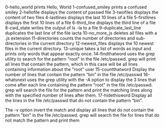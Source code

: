 0-hello_world prints Hello, World
1-confused_smiley prints a confused smiley
2-hellofile displays the content of passwd file
3-twofiles displays the content of two files
4-lastlines displays the last 10 lines of a file
5-firstlines displays the first 10 lines of a file
6-third_line displays the third line of a file
8-cwd_state writes the output of ls -la to a file
9-duplicate_last_line duplicates the last line of the file iacta
10-no_more_js deletes all files with a .js extension
11-directories counts the number of directories and sub-directories in the current directory
12-newest_files displays the 10 newest files in the current directory.
13-unique  takes a list of words as input and prints only words that appear exactly once.
14-findthatword uses the grep utility to search for the pattern "root" in the file /etc/passwd. grep will print all lines that contain the pattern, which in this case will be all lines containing information about the "root" user 
15-countthatword Display the number of lines that contain the pattern “bin” in the file /etc/passwd
16-whatsnext uses the grep utility with the -A option to display the 3 lines that come after each line containing the pattern "root" in the file /etc/passwd. grep will search the file for the pattern and print the matching lines along with the specified number of lines after them.
17-hidethisword Display all the lines in the file /etc/passwd that do not contain the pattern “bin”.

The -v option invert the match and display all lines that do not contain the pattern "bin" in the file /etc/passwd. grep will search the file for lines that do not match the pattern and print them

